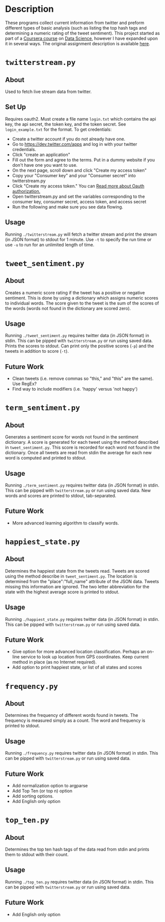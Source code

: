 # Description

These programs collect current information from twitter and preform different types of basic analysis (such as listing the top hash tags and determining a numeric rating of the tweet sentiment). This project started as part of a [Coursera course][0] on [Data Science][1], however I have expanded upon it in several ways.  The original assignment description is available [here][2].

# `twitterstream.py`

## About

Used to fetch live stream data from twitter.  

## Set Up

Requires oauth2.  Must create a file name `login.txt` which contains the api key, the api secret, the token key, and the token secret.  See `login_example.txt` for the format.  To get credentials:

-   Create a twitter account if you do not already have one.
-   Go to https://dev.twitter.com/apps and log in with your twitter
    credentials.
-   Click "create an application"
-   Fill out the form and agree to the terms. Put in a dummy website if
    you don't have one you want to use.
-   On the next page, scroll down and click "Create my access token"
-   Copy your "Consumer key" and your "Consumer secret" into
    twitterstream.py
-   Click "Create my access token." You can [Read more about Oauth
    authorization.](https://dev.twitter.com/docs/auth)
-   Open twitterstream.py and set the variables corresponding to the
    consumer key, consumer secret, access token, and access secret
-   Run the following and make sure you see data flowing.

## Usage

Running `./twitterstream.py` will fetch a twitter stream and print the stream (in JSON format) to stdout for 1 minute.  Use `-t` to specify the run time or use `-u` to run for an unlimited length of time.

# `tweet_sentiment.py`

## About

Creates a numeric score rating if the tweet has a positive or negative sentiment.  This is done by using a dictionary which assigns numeric scores to individual words.  The score given to the tweet is the sum of the scores of the words (words not found in the dictionary are scored zero).

## Usage

Running `./tweet_sentiment.py` requires twitter data (in JSON format) in stdin.  This can be pipped with `twitterstream.py` or run using saved data.  Prints the scores to stdout.  Can print only the positive scores (`-p`) and the tweets in addition to score (`-t`).

## Future Work

* Clean tweets (i.e. remove commas so "this," and "this" are the same). Use RegEx?
* Find way to include modifiers (i.e. 'happy' versus 'not happy')


# `term_sentiment.py`

## About

Generates a sentiment score for words not found in the sentiment dictionary.  A score is generated for each tweet using the method described in `tweet_sentiment.py`.  This score is recorded for each word not found in the dictionary.  Once all tweets are read from stdin the average for each new word is computed and printed to stdout.

## Usage

Running `./term_sentiment.py` requires twitter data (in JSON format) in stdin.  This can be pipped with `twitterstream.py` or run using saved data.  New words and scores are printed to stdout, tab-separated.

## Future Work

* More advanced learning algorithm to classify words.

# `happiest_state.py`

## About

Determines the happiest state from the tweets read.  Tweets are scored using the method describe in `tweet_sentiment.py`.  The location is determined from the "place":"full_name" attribute of the JSON data.  Tweets missing this information are ignored.  The two letter abbreviation for the state with the highest average score is printed to stdout.

## Usage

Running `./happiest_state.py` requires twitter data (in JSON format) in stdin.  This can be pipped with `twitterstream.py` or run using saved data.

## Future Work

* Give option for more advanced location classification.  Perhaps an on-line service to look up location from GPS coordinates. Keep current method in place (as no Internet required).
* Add option to print happiest state, or list of all states and scores

# `frequency.py`

## About

Determines the frequency of different words found in tweets.  The frequency is measured simply as a count.  The word and frequency is printed to stdout.

## Usage

Running `./frequency.py` requires twitter data (in JSON format) in stdin.  This can be pipped with `twitterstream.py` or run using saved data.

## Future Work

* Add normalization option to argparse
* Add Top Ten (or top n) option
* Add sorting options.
* Add English only option

# `top_ten.py`

## About

Determines the top ten hash tags of the data read from stdin and prints them to stdout with their count.

## Usage

Running `./top_ten.py` requires twitter data (in JSON format) in stdin.  This can be pipped with `twitterstream.py` or run using saved data.

## Future Work

* Add English only option

[0]: https://class.coursera.org/datasci-002
[1]: https://github.com/uwescience/datasci_course_materials
[2]: https://github.com/lebailly/IntroToDataScience/blob/master/assignment1/assignment1.md